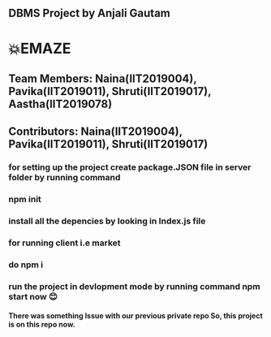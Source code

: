 ## DBMS Project by Anjali Gautam
# 💥EMAZE
## Team Members: Naina(IIT2019004), Pavika(IIT2019011), Shruti(IIT2019017), Aastha(IIT2019078)
## Contributors: Naina(IIT2019004), Pavika(IIT2019011), Shruti(IIT2019017)

### for setting up the project create package.JSON file in server folder by running command

### npm init

### install all the depencies by looking in Index.js file

### for running client i.e market 
### do npm i 
### run the project in devlopment mode by running command npm start now 😊

#### There was something Issue with our previous private repo So, this project is on this repo now.
